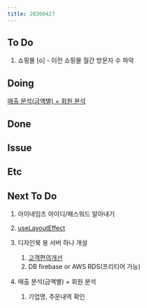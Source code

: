 ```yaml
---
title: 20200427
---
```


## To Do

1. 쇼핑몰
   [o] - 이전 쇼핑몰 월간 방문자 수 파악

## Doing

[매출 분석(금액별) + 회원 분석](https://docs.google.com/spreadsheets/d/1dwSUoILubWhU6qzmKu8sl046kc7_Kjrq8DotOievHMs/edit?usp=drive_web&ouid=100720800830700981560)

## Done

## Issue

## Etc

## Next To Do

1. 아이네임즈 아이디/패스워드 알아내기

2. [useLayoutEffect](https://www.youtube.com/watch?v=ommC6fS1SZg&list=PLN3n1USn4xlmyw3ebYuZmGp60mcENitdM&index=4)
3. 디자인북 용 서버 하나 개설
   1. [ 고객편의개선 ](https://www.notion.so/ec91e42cfe2a40da8c1f01f5d3c83c4a)
   2. DB firebase or AWS RDS(프리티어 가능)
4. 매출 분석(금액별) + 회원 분석
   1. 기업명, 주문내역 확인
